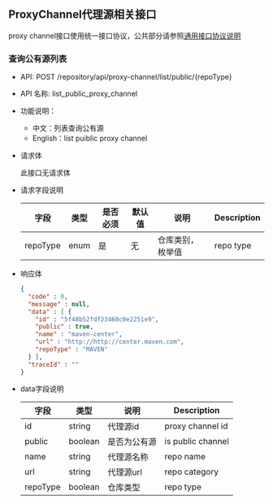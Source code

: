 ## ProxyChannel代理源相关接口

proxy channel接口使用统一接口协议，公共部分请参照[通用接口协议说明](./common.md)



### 查询公有源列表

- API: POST /repository/api/proxy-channel/list/public/{repoType}

- API 名称: list_public_proxy_channel

- 功能说明：

  - 中文：列表查询公有源
  - English：list puiblic proxy channel

- 请求体

  此接口无请求体

- 请求字段说明

  | 字段     | 类型 | 是否必须 | 默认值 | 说明             | Description |
  | -------- | ---- | -------- | ------ | ---------------- | ----------- |
  | repoType | enum | 是       | 无     | 仓库类别，枚举值 | repo type   |

- 响应体

  ```json
  {
    "code" : 0,
    "message" : null,
    "data" : [ {
      "id" : "5f48b52fdf23460c0e2251e9",
      "public" : true,
      "name" : "maven-center",
      "url" : "http://http://center.maven.com",
      "repoType" : "MAVEN"
    } ],
    "traceId" : ""
  }
  ```

- data字段说明

  | 字段     | 类型    | 说明         | Description       |
  | -------- | ------- | ------------ | ----------------- |
  | id       | string  | 代理源id     | proxy channel id  |
  | public   | boolean | 是否为公有源 | is public channel |
  | name     | string  | 代理源名称   | repo name         |
  | url      | string  | 代理源url    | repo category     |
  | repoType | boolean | 仓库类型     | repo type         |


